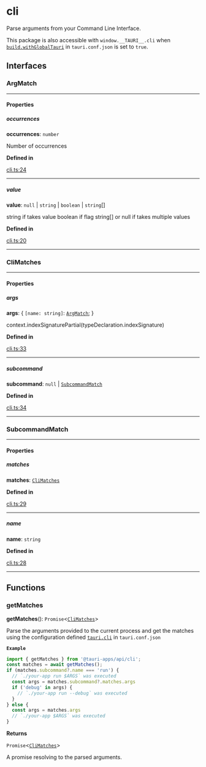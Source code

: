 # cli

Parse arguments from your Command Line Interface.

This package is also accessible with `window.__TAURI__.cli` when [`build.withGlobalTauri`](https://tauri.app/v1/api/config/#buildconfig.withglobaltauri) in `tauri.conf.json` is set to `true`.

## Interfaces

### ArgMatch

---

#### Properties

##### occurrences

 **occurrences**: `number`

Number of occurrences

**Defined in** 

[cli.ts:24](https://github.com/tauri-apps/tauri/blob/a5f2945d/tooling/api/src/cli.ts#L24)

---

##### value

 **value**: `null` \| `string` \| `boolean` \| `string`[]

string if takes value
boolean if flag
string[] or null if takes multiple values

**Defined in** 

[cli.ts:20](https://github.com/tauri-apps/tauri/blob/a5f2945d/tooling/api/src/cli.ts#L20)

---

### CliMatches

---

#### Properties

##### args

 **args**: { `[name: string]`: [`ArgMatch`](cli.md#argmatch);  }

context.indexSignaturePartial(typeDeclaration.indexSignature)

**Defined in** 

[cli.ts:33](https://github.com/tauri-apps/tauri/blob/a5f2945d/tooling/api/src/cli.ts#L33)

---

##### subcommand

 **subcommand**: `null` \| [`SubcommandMatch`](cli.md#subcommandmatch)

**Defined in** 

[cli.ts:34](https://github.com/tauri-apps/tauri/blob/a5f2945d/tooling/api/src/cli.ts#L34)

---

### SubcommandMatch

---

#### Properties

##### matches

 **matches**: [`CliMatches`](cli.md#climatches)

**Defined in** 

[cli.ts:29](https://github.com/tauri-apps/tauri/blob/a5f2945d/tooling/api/src/cli.ts#L29)

---

##### name

 **name**: `string`

**Defined in** 

[cli.ts:28](https://github.com/tauri-apps/tauri/blob/a5f2945d/tooling/api/src/cli.ts#L28)

---

## Functions

### getMatches

**getMatches**(): `Promise`<[`CliMatches`](cli.md#climatches)\>

Parse the arguments provided to the current process and get the matches using the configuration defined [`tauri.cli`](https://tauri.app/v1/api/config/#tauriconfig.cli) in `tauri.conf.json`

**`Example`**

```typescript
import { getMatches } from '@tauri-apps/api/cli';
const matches = await getMatches();
if (matches.subcommand?.name === 'run') {
  // `./your-app run $ARGS` was executed
  const args = matches.subcommand?.matches.args
  if ('debug' in args) {
    // `./your-app run --debug` was executed
  }
} else {
  const args = matches.args
  // `./your-app $ARGS` was executed
}
```

**Returns**

`Promise`<[`CliMatches`](cli.md#climatches)\>

A promise resolving to the parsed arguments.
